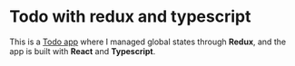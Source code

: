 # Todo with redux and typescript

This is a [Todo app](https://dqcoding1.github.io/todo-with-redux/) where I managed global states through **Redux**, 
and the app is built with **React** and **Typescript**.
